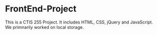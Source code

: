 # FrontEnd-Project

This is a CTIS 255 Project. It includes HTML, CSS, jQuery and JavaScript. We primnarily worked on local storage.
